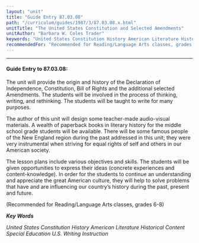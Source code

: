 ```yaml
---
layout: "unit"
title: "Guide Entry 87.03.08"
path: "/curriculum/guides/1987/3/87.03.08.x.html"
unitTitle: "The United States Constitution and Selected Amendments"
unitAuthor: "Barbara W. Coles Trader"
keywords: "United States Constitution History American Literature Historical Content Special Education U.S. Writing Instruction"
recommendedFor: "Recommended for Reading/Language Arts classes, grades 6-8"
---
```

<body>
<hr/>
<h4>
Guide Entry to 87.03.08:
</h4>
The unit will provide the origin and history of the Declaration of Independence, Constitution, Bill of Rights and the additional selected Amendments. The students will be involved in the process of thinking, writing, and rethinking. The students will be taught to write for many purposes.
<p>
The author of this unit will design some teacher-made audio-visual materials. A wealth of paperback books in literary history for the middle school grade students will be available. There will be some famous people of the New England region during the past addressed in this unit; they were very instrumental when striving for equal rights of self and others in our American society.
</p>
<p>
The lesson plans include various objectives and skills. The students will be given opportunities to express their ideas (concrete experiences and content-knowledge). In order for the students to continue an understanding and appreciate the great American culture, they will help to solve problems that have and are influencing our country’s history during the past, present and future.
</p>
<p>
(Recommended for Reading/Language Arts classes, grades 6-8)
</p>
<p>
<b>
<i>
Key Words
</i>
</b>
<br/>
</p>
<p>
<i>
United States Constitution History American Literature Historical Content Special Education U.S. Writing Instruction
</i>
</p>
</body>